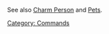 See also [Charm Person](Charm_Person "wikilink") and
[Pets](:Category:_Pets "wikilink").

[Category: Commands](Category:_Commands "wikilink")
